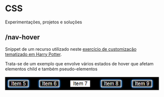 # CSS
 Experimentações, projetos e soluções
 
 ## **/nav-hover**
	
 Snippet de um recurso utilizado neste [exercício de customização tematizado em Harry Potter](https://github.com/lazarp/spirit-harrypotter-1).
	
 Trata-se de um exemplo que envolve vários estados de hover que afetam elementos child e também pseudo-elementos
  
 ![imagem](https://raw.githubusercontent.com/lazarp/CSS/main/nav-hover/FireShot%20Capture%20009%20-%20CodePen%20-%20Customized%20hover%20effect%20-%20.png)
